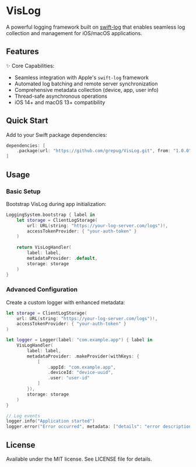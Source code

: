 # VisLog

A powerful logging framework built on [swift-log](https://github.com/apple/swift-log) that enables seamless log collection and management for iOS/macOS applications.

## Features

✨ Core Capabilities:
- Seamless integration with Apple's `swift-log` framework
- Automated log batching and remote server synchronization
- Comprehensive metadata collection (device, app, user info)
- Thread-safe asynchronous operations
- iOS 14+ and macOS 13+ compatibility

## Quick Start

Add to your Swift package dependencies:

```swift
dependencies: [
    .package(url: "https://github.com/grepug/VisLog.git", from: "1.0.0")
]
```

## Usage

### Basic Setup

Bootstrap VisLog during app initialization:

```swift
LoggingSystem.bootstrap { label in
    let storage = ClientLogStorage(
        url: URL(string: "https://your-log-server.com/logs")!,
        accessTokenProvider: { "your-auth-token" }
    )
    
    return VisLogHandler(
        label: label,
        metadataProvider: .default,
        storage: storage
    )
}
```

### Advanced Configuration

Create a custom logger with enhanced metadata:

```swift
let storage = ClientLogStorage(
    url: URL(string: "https://your-log-server.com/logs")!,
    accessTokenProvider: { "your-auth-token" }
)

let logger = Logger(label: "com.example.app") { label in
    VisLogHandler(
        label: label,
        metadataProvider: .makeProvider(withKeys: {
            [
                .appId: "com.example.app",
                .deviceId: "device-uuid",
                .user: "user-id"
            ]
        }),
        storage: storage
    )
}

// Log events
logger.info("Application started")
logger.error("Error occurred", metadata: ["details": "error description"])
```

## License

Available under the MIT license. See LICENSE file for details.
